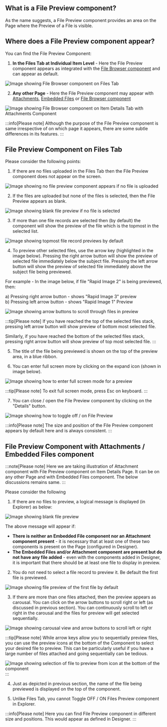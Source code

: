 ## What is a File Preview component?

As the name suggests, a File Preview component provides an area on the Page where the Preview of a File is visible.

## Where does a File Preview component appear?

You can find the File Preview Component:

1) **In the Files Tab at Individual Item Level** - Here the File Preview component appears as integrated with the [File Browser component](<../File Browser Component/File Browser Component.md>) and can appear as default.
   
  ![Image showing File Browser component on Files Tab](<File Preview 1.png>)

2) **Any other Page** - Here the File Preview component may appear with [Attachments](../Attachments/Attachments.md), [Embedded Files](<../Embedded Files/Embedded Files.md>) or [File Browser component](<../File Browser Component/File Browser Component.md>)

  ![Image showing File Browser component on Item Details Tab with Attachments Component](<File preview 2.png>)

:::info[Please note]
Although the purpose of the File Preview component is same irrespective of on which page it appears, there are some subtle differences in its features.
:::

## File Preview Component on Files Tab

Please consider the following points:

1) If there are no files uploaded in the Files Tab then the File Preview component does not appear on the screen.

![Image showing no file preview component appears if no file is uploaded](<File Preview 3.png>)

2) If the files are uploaded but none of the files is selected, then the File Preview appears as blank.

![Image showing blank file preview if no file is selected](<File Preview 4.png>)

3) If more than one file records are selected then (by default) the component will show the preview of the file which is the topmost in the selected list. 

![Image showing topmost file record previews by default](<File Preview 5 .png>)

4) To preview other selected files, use the arrow key (highlighted in the image below). Pressing the right arrow button will show the preview of selected file immediately below the subject file. Pressing the left arrow button will show the preview of selected file immediately above the subject file being previewed.

For example - In the image below, if file "Rapid Image 2" is being previewed, then:

a) Pressing right arrow button - shows "Rapid Image 3" preview  
b) Pressing left arrow button - shows "Rapid Image 1" Preview

![Image showing arrow buttons to scroll through files in preview](<File Preview 6.png>)

:::tip[Please note]
If you have reached the top of the selected files stack, pressing left arrow button will show preview of bottom most selected file.

Similarly, if you have reached the bottom of the selected files stack, pressing right arrow button will show preview of top most selected file.
:::

5) The title of the file being previewed is shown on the top of the preview area, in a blue ribbon.

6) You can enter full screen more by clicking on the expand icon (shown in image below). 

![Image showing how to enter full screen mode for a preview](<File Preview 7.png>)

:::tip[Please note]
To exit full screen mode, press Esc on keyboard.
:::

7) You can close / open the File Preview component by clicking on the "Details" button.

![Image showing how to toggle off / on File Preview](<File Preview 8.png>)

:::info[Please note]
The size and position of the File Preview component appears by default here and is always consistent.
:::

## File Preview Component with Attachments / Embedded Files component

:::note[Please note]
Here we are taking illustration of Attachment component with File Preview component on Item Details Page. It can be on any other Page and with Embedded Files component. The below discussions remains same.
:::

Please consider the following

1) If there are no files to preview, a logical message is displayed (in Explorer) as below:

![Image showing blank file preview](<File preview 9.png>)

The above message will appear if:

- **There is neither an Embedded File component nor an Attachment component present** - it is necessary that at least one of these two components is present on the Page (configured in Designer).
- **The Embedded Files and/or Attachment component are present but do not have any file added** - even with the components added in Designer, it is important that there should be at least one file to display in preview.

2) You do not need to select a file record to preview it. Be default the first file is previewed.

![Image showing file preview of the first file by default](<File preview 10.png>)

3) If there are more than one files attached, then the preview appears as carousal. You can click on the arrow buttons to scroll right or left (as discussed in previous section). You can continuously scroll to left or right in the carousal and the files for preview will get selected sequentially.

![Image showing carousal view and arrow buttons to scroll left or right](<File preview 11.png>)

:::tip[Please note]
While arrow keys allow you to sequentially preview files, you can use the preview icons at the bottom of the Component to select your desired file to preview. This can be particularly useful if you have a large number of files attached and going sequentially can be tedious.

![Image showing selection of file to preview from icon at the bottom of the component](<File preview 12.png>)
:::

4) Just as depicted in previous section, the name of the file being previewed is displayed on the top of the component.

5) Unlike Files Tab, you cannot Toggle OFF / ON Files Preview component in Explorer. 

:::info[Please note]
Here you can find File Preview component in different size and positions. This would appear as defined in Designer.
:::